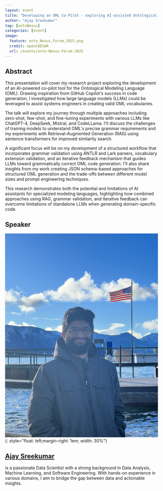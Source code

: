 ```yaml
---
layout: event
title: "Developing an OML Co-Pilot - exploring AI-assisted Ontological Modeling"
author: "Ajay Sreekumar"
tag: [ontoNexus]
categories: [event]
image:
  feature: onto_Nexus_Forum_2025.png
  credit: openCAESAR
  url: /events/onto-Nexus-Forum-2025
---
```


## Abstract

This presentation will cover my research project exploring the development of an AI-powered co-pilot tool for the Ontological Modeling Language (OML). Drawing inspiration from GitHub Copilot's success in code generation, I investigated how large language models (LLMs) could be leveraged to assist systems engineers in creating valid OML vocabularies.

The talk will explore my journey through multiple approaches including zero-shot, few-shot, and fine-tuning experiments with various LLMs like ChatGPT-4, DeepSeek, Mistral, and CodeLLama. I'll discuss the challenges of training models to understand OML's precise grammar requirements and my experiments with Retrieval-Augmented Generation (RAG) using sentence transformers for improved similarity search.

A significant focus will be on my development of a structured workflow that incorporates grammar validation using ANTLR and Lark parsers, vocabulary extension validation, and an iterative feedback mechanism that guides LLMs toward grammatically correct OML code generation. I'll also share insights from my work creating JSON schema-based approaches for structured OML generation and the trade-offs between different model sizes and prompt engineering techniques.

This research demonstrates both the potential and limitations of AI assistants for specialized modeling languages, highlighting how combined approaches using RAG, grammar validation, and iterative feedback can overcome limitations of standalone LLMs when generating domain-specific code.

## Speaker

![Ajay Sreekumar](img/Sreekumar.jpeg){: style="float: left;margin-right: 1em; width: 30%"}

<h2><a href="mailto:ajaysreekumar@arizona.edu">Ajay Sreekumar</a></h2> is a passionate Data Scientist with a strong background in Data Analysis, Machine Learning, and Software Engineering. With hands-on experience in various domains, I aim to bridge the gap between data and actionable insights. 
